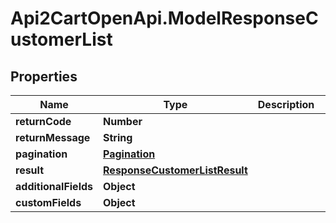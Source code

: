 # Api2CartOpenApi.ModelResponseCustomerList

## Properties

Name | Type | Description | Notes
------------ | ------------- | ------------- | -------------
**returnCode** | **Number** |  | [optional] 
**returnMessage** | **String** |  | [optional] 
**pagination** | [**Pagination**](Pagination.md) |  | [optional] 
**result** | [**ResponseCustomerListResult**](ResponseCustomerListResult.md) |  | [optional] 
**additionalFields** | **Object** |  | [optional] 
**customFields** | **Object** |  | [optional] 


